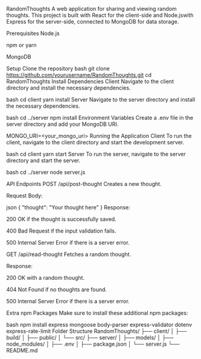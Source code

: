 RandomThoughts
A web application for sharing and viewing random thoughts. This project is built with React for the client-side and Node.jswith Express for the server-side, connected to MongoDB for data storage.

Prerequisites
Node.js

npm or yarn

MongoDB

Setup
Clone the repository
bash
git clone https://github.com/yourusername/RandomThoughts.git
cd RandomThoughts
Install Dependencies
Client
Navigate to the client directory and install the necessary dependencies.

bash
cd client
yarn install
Server
Navigate to the server directory and install the necessary dependencies.

bash
cd ../server
npm install
Environment Variables
Create a .env file in the server directory and add your MongoDB URI.

MONGO_URI=<your_mongo_uri>
Running the Application
Client
To run the client, navigate to the client directory and start the development server.

bash
cd client
yarn start
Server
To run the server, navigate to the server directory and start the server.

bash
cd ../server
node server.js


API Endpoints
POST /api/post-thought
Creates a new thought.

Request Body:

json
{
  "thought": "Your thought here"
}
Response:

200 OK if the thought is successfully saved.

400 Bad Request if the input validation fails.

500 Internal Server Error if there is a server error.

GET /api/read-thought
Fetches a random thought.

Response:

200 OK with a random thought.

404 Not Found if no thoughts are found.

500 Internal Server Error if there is a server error.

Extra npm Packages
Make sure to install these additional npm packages:

bash
npm install express mongoose body-parser express-validator dotenv express-rate-limit
Folder Structure
RandomThoughts/
├── client/
│   ├── build/
│   ├── public/
│   └── src/
├── server/
│   ├── models/
│   ├── node_modules/
│   ├── .env
│   ├── package.json
│   └── server.js
└── README.md
